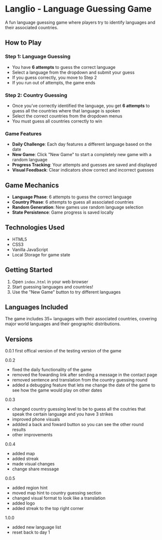 # Langlio - Language Guessing Game

A fun language guessing game where players try to identify languages and their associated countries.

## How to Play

### Step 1: Language Guessing
- You have **6 attempts** to guess the correct language
- Select a language from the dropdown and submit your guess
- If you guess correctly, you move to Step 2
- If you run out of attempts, the game ends

### Step 2: Country Guessing
- Once you've correctly identified the language, you get **6 attempts** to guess all the countries where that language is spoken
- Select the correct countries from the dropdown menus
- You must guess all countries correctly to win

### Game Features
- **Daily Challenge**: Each day features a different language based on the date
- **New Game**: Click "New Game" to start a completely new game with a random language
- **Progress Tracking**: Your attempts and guesses are saved and displayed
- **Visual Feedback**: Clear indicators show correct and incorrect guesses

## Game Mechanics

- **Language Phase**: 6 attempts to guess the correct language
- **Country Phase**: 6 attempts to guess all associated countries
- **Random Generation**: New games use random language selection
- **State Persistence**: Game progress is saved locally

## Technologies Used

- HTML5
- CSS3
- Vanilla JavaScript
- Local Storage for game state

## Getting Started

1. Open `index.html` in your web browser
2. Start guessing languages and countries!
3. Use the "New Game" button to try different languages

## Languages Included

The game includes 35+ languages with their associated countries, covering major world languages and their geographic distributions. 

## Versions

0.0.1 first offical version of the testing version of the game

0.0.2 
 - fixed the daily functionality of the game
 - removed the fowarding link after sending a message in the contact page
 - removed sentence and translation from the country guessing round
 - added a debugging feature that lets me change the date of the game to see how the game would play on other dates

 0.0.3
 - changed country guessing level to be to guess all the coutries that speak the certain language and you have 3 strikes
 - improved phone visuals
 - addded a back and foward button so you can see the other round results
 - other improvements

 0.0.4
 - added map
 - added streak
 - made visual changes 
 - change share message

 0.0.5
 - added region hint
 - moved map hint to country guessing section
 - changed visual format to look like a translation
 - added logo
 - added streak to the top right corner

 1.0.0
 - added new language list
 - reset back to day 1

